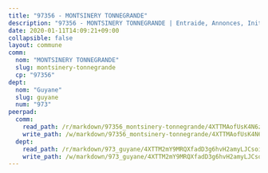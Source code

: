```yaml
---
title: "97356 - MONTSINERY TONNEGRANDE"
description: "97356 - MONTSINERY TONNEGRANDE | Entraide, Annonces, Initiatives"
date: 2020-01-11T14:09:21+09:00
collapsible: false
layout: commune
comm:
  nom: "MONTSINERY TONNEGRANDE"
  slug: montsinery-tonnegrande
  cp: "97356"
dept:
  nom: "Guyane"
  slug: guyane
  num: "973"
peerpad:
  comm:
    read_path: /r/markdown/97356_montsinery-tonnegrande/4XTTMAofUsK4N6zF49Q9EMdMnLAwF1tLxFgjGE3ZbEmjqV4fZ
    write_path: /w/markdown/97356_montsinery-tonnegrande/4XTTMAofUsK4N6zF49Q9EMdMnLAwF1tLxFgjGE3ZbEmjqV4fZ-K3TgUH1fEiU5xh3ssKrP5zxSTTPfrjwkTJxYgh4EXW4kHNL7Uyvz7dhnEywVRnqqdY4AcMTpDBuiNtT9GrrkyU8jgtcThUFYEYBGgnbguKk75EfprxE7VbNjZAi7Zr1GrFPADZxb
  dept:
    read_path: /r/markdown/973_guyane/4XTTM2mY9MRQXfadD3g6hvH2amyLJCsoinYGcPs3moq9GpTwc
    write_path: /w/markdown/973_guyane/4XTTM2mY9MRQXfadD3g6hvH2amyLJCsoinYGcPs3moq9GpTwc-K3TgTgNFrGYQL7RzdiUs2G5kz5wznH8a7V3hvZcSXNRKvSbg2tsbecC3Je5R7hpbbDk7dogAkEsJV5SFg7UEJUHx8Fogpcmn5vubMjKA1FgiKo3tE8H7NRgUs3M6tfhzyxkWCUs8
---
```


